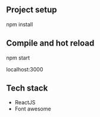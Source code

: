 ## Project setup

npm install

## Compile and hot reload

npm start

localhost:3000

## Tech stack
- ReactJS
- Font awesome
